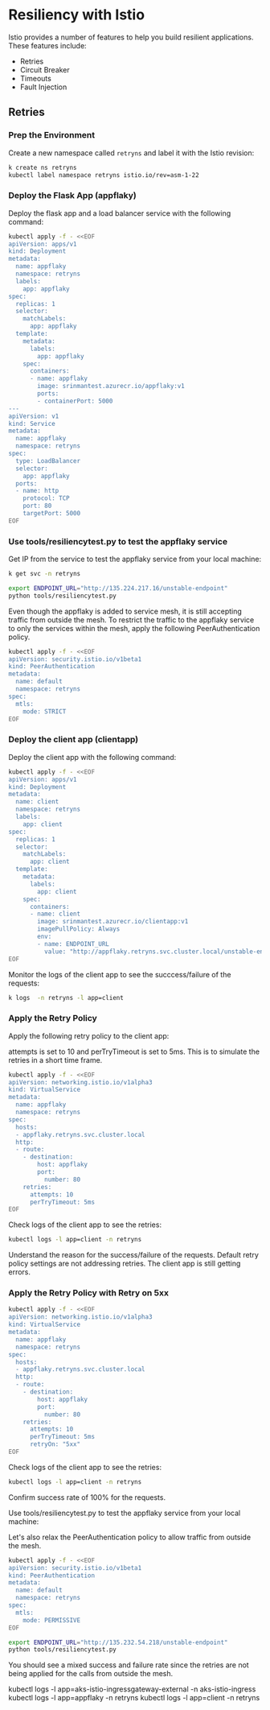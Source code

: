 # Resiliency with Istio  

Istio provides a number of features to help you build resilient applications.  These features include:  

- Retries
- Circuit Breaker
- Timeouts
- Fault Injection




## Retries


### Prep the Environment
Create a new namespace called `retryns` and label it with the Istio revision:  

```bash
k create ns retryns  
kubectl label namespace retryns istio.io/rev=asm-1-22  
```


### Deploy the Flask App (appflaky)

Deploy the flask app and a load balancer service with the following command:

```bash
kubectl apply -f - <<EOF
apiVersion: apps/v1
kind: Deployment
metadata:
  name: appflaky
  namespace: retryns
  labels:
    app: appflaky
spec:
  replicas: 1
  selector:
    matchLabels:
      app: appflaky
  template:
    metadata:
      labels:
        app: appflaky
    spec:
      containers:
      - name: appflaky
        image: srinmantest.azurecr.io/appflaky:v1
        ports:
        - containerPort: 5000
---
apiVersion: v1
kind: Service
metadata:
  name: appflaky
  namespace: retryns
spec:
  type: LoadBalancer
  selector:
    app: appflaky
  ports:
  - name: http
    protocol: TCP
    port: 80
    targetPort: 5000
EOF
```



### Use tools/resiliencytest.py to test the appflaky service

Get IP from the service to test the appflaky service from your local machine:

```bash
k get svc -n retryns  
```


```bash
export ENDPOINT_URL="http://135.224.217.16/unstable-endpoint"
python tools/resiliencytest.py  
```

Even though the appflaky is added to service mesh, it is still accepting traffic from outside the mesh.  To restrict the traffic to the appflaky service to only the services within the mesh, apply the following PeerAuthentication policy.

```bash
kubectl apply -f - <<EOF
apiVersion: security.istio.io/v1beta1
kind: PeerAuthentication
metadata:
  name: default
  namespace: retryns
spec:
  mtls:
    mode: STRICT
EOF
```


### Deploy the client app (clientapp)

Deploy the client app with the following command:

```bash
kubectl apply -f - <<EOF
apiVersion: apps/v1
kind: Deployment
metadata:
  name: client
  namespace: retryns
  labels:
    app: client
spec:
  replicas: 1
  selector:
    matchLabels:
      app: client
  template:
    metadata:
      labels:
        app: client
    spec:
      containers:
      - name: client
        image: srinmantest.azurecr.io/clientapp:v1
        imagePullPolicy: Always
        env:
        - name: ENDPOINT_URL
          value: "http://appflaky.retryns.svc.cluster.local/unstable-endpoint"
EOF
```

Monitor the logs of the client app to see the succcess/failure of the requests:

```bash
k logs  -n retryns -l app=client
```

### Apply the Retry Policy 

Apply the following retry policy to the client app:

attempts is set to 10 and perTryTimeout is set to 5ms. This is to simulate the retries in a short time frame.

```bash
kubectl apply -f - <<EOF
apiVersion: networking.istio.io/v1alpha3
kind: VirtualService
metadata:
  name: appflaky
  namespace: retryns
spec:
  hosts:
  - appflaky.retryns.svc.cluster.local
  http:
  - route:
    - destination:
        host: appflaky
        port:
          number: 80
    retries:
      attempts: 10
      perTryTimeout: 5ms
EOF
```
Check logs of the client app to see the retries:

```bash 
kubectl logs -l app=client -n retryns
```
Understand the reason for the success/failure of the requests.  Default retry policy settings are not addressing retries.  The client app is still getting errors.


### Apply the Retry Policy with Retry on 5xx

```bash
kubectl apply -f - <<EOF
apiVersion: networking.istio.io/v1alpha3
kind: VirtualService
metadata:
  name: appflaky
  namespace: retryns
spec:
  hosts:
  - appflaky.retryns.svc.cluster.local
  http:
  - route:
    - destination:
        host: appflaky
        port:
          number: 80
    retries:
      attempts: 10
      perTryTimeout: 5ms
      retryOn: "5xx"
EOF
```

Check logs of the client app to see the retries:

```bash 
kubectl logs -l app=client -n retryns
```

Confirm success rate of 100% for the requests.  

Use tools/resiliencytest.py to test the appflaky service from your local machine:

Let's also relax the PeerAuthentication policy to allow traffic from outside the mesh. 
```bash
kubectl apply -f - <<EOF
apiVersion: security.istio.io/v1beta1
kind: PeerAuthentication
metadata:
  name: default
  namespace: retryns
spec:
  mtls:
    mode: PERMISSIVE
EOF
```

```bash
export ENDPOINT_URL="http://135.232.54.218/unstable-endpoint"
python tools/resiliencytest.py  
```

You should see a mixed success and failure rate since the retries are not being applied for the calls from outside the mesh.  

kubectl logs -l app=aks-istio-ingressgateway-external -n aks-istio-ingress
kubectl logs -l app=appflaky -n retryns
kubectl logs -l app=client -n retryns

